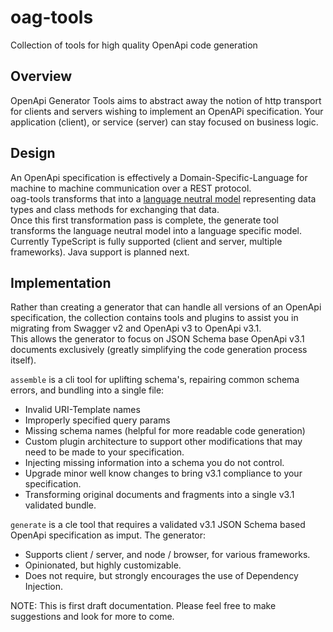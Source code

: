 # oag-tools

Collection of tools for high quality OpenApi code generation

## Overview

OpenApi Generator Tools aims to abstract away the notion of http transport for clients and servers wishing to implement an OpenAPi specification.
Your application (client), or service (server) can stay focused on business logic.

## Design

An OpenApi specification is effectively a Domain-Specific-Language for machine to machine communication over a REST protocol.  
oag-tools transforms that into a [language neutral model](oag-shared/src/lang-neutral/ReadMe.md) representing data types and class methods for exchanging that data.  
Once this first transformation pass is complete, the generate tool transforms the language neutral model into a language specific model.
Currently TypeScript is fully supported (client and server, multiple frameworks). Java support is planned next.

## Implementation

Rather than creating a generator that can handle all versions of an OpenApi specification, the collection
contains tools and plugins to assist you in migrating from Swagger v2 and OpenApi v3 to OpenApi v3.1.  
This allows the generator to focus on JSON Schema base OpenApi v3.1 documents exclusively (greatly simplifying the code generation process itself).

`assemble` is a cli tool for uplifting schema's, repairing common schema errors, and bundling into a single file:

* Invalid URI-Template names
* Improperly specified query params
* Missing schema names (helpful for more readable code generation)
* Custom plugin architecture to support other modifications that may need to be made to your specification.
* Injecting missing information into a schema you do not control.
* Upgrade minor well know changes to bring v3.1 compliance to your specification.
* Transforming original documents and fragments into a single v3.1 validated bundle.

`generate` is a cle tool that requires a validated v3.1 JSON Schema based OpenApi specification as imput.
The generator:

* Supports client / server, and node / browser, for various frameworks.
* Opinionated, but highly customizable.
* Does not require, but strongly encourages the use of Dependency Injection.

NOTE:
This is first draft documentation. Please feel free to make suggestions and look for more to come.
